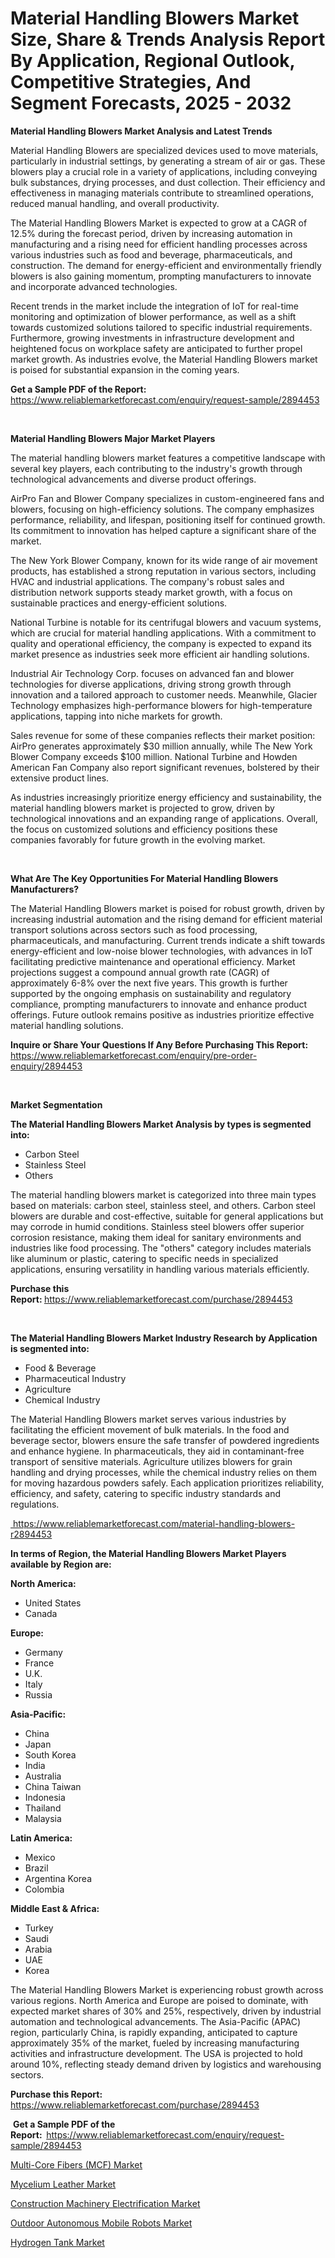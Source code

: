 <p><h1>Material Handling Blowers Market Size, Share & Trends Analysis Report By Application, Regional Outlook, Competitive Strategies, And Segment Forecasts, 2025 - 2032</h1></p><p><strong>Material Handling Blowers Market Analysis and Latest Trends</strong></p>
<p><p>Material Handling Blowers are specialized devices used to move materials, particularly in industrial settings, by generating a stream of air or gas. These blowers play a crucial role in a variety of applications, including conveying bulk substances, drying processes, and dust collection. Their efficiency and effectiveness in managing materials contribute to streamlined operations, reduced manual handling, and overall productivity.</p><p>The Material Handling Blowers Market is expected to grow at a CAGR of 12.5% during the forecast period, driven by increasing automation in manufacturing and a rising need for efficient handling processes across various industries such as food and beverage, pharmaceuticals, and construction. The demand for energy-efficient and environmentally friendly blowers is also gaining momentum, prompting manufacturers to innovate and incorporate advanced technologies.</p><p>Recent trends in the market include the integration of IoT for real-time monitoring and optimization of blower performance, as well as a shift towards customized solutions tailored to specific industrial requirements. Furthermore, growing investments in infrastructure development and heightened focus on workplace safety are anticipated to further propel market growth. As industries evolve, the Material Handling Blowers market is poised for substantial expansion in the coming years.</p></p>
<p><strong>Get a Sample PDF of the Report:&nbsp;</strong> <a href="https://www.reliablemarketforecast.com/enquiry/request-sample/2894453?utm_campaign=1110&utm_medium=2&utm_source=Github&utm_content=ia&utm_term=15032025&utm_id=material-handling-blowers">https://www.reliablemarketforecast.com/enquiry/request-sample/2894453</a></p>
<p>&nbsp;</p>
<p><strong>Material Handling Blowers Major Market Players</strong></p>
<p><p>The material handling blowers market features a competitive landscape with several key players, each contributing to the industry's growth through technological advancements and diverse product offerings.</p><p>AirPro Fan and Blower Company specializes in custom-engineered fans and blowers, focusing on high-efficiency solutions. The company emphasizes performance, reliability, and lifespan, positioning itself for continued growth. Its commitment to innovation has helped capture a significant share of the market.</p><p>The New York Blower Company, known for its wide range of air movement products, has established a strong reputation in various sectors, including HVAC and industrial applications. The company's robust sales and distribution network supports steady market growth, with a focus on sustainable practices and energy-efficient solutions.</p><p>National Turbine is notable for its centrifugal blowers and vacuum systems, which are crucial for material handling applications. With a commitment to quality and operational efficiency, the company is expected to expand its market presence as industries seek more efficient air handling solutions.</p><p>Industrial Air Technology Corp. focuses on advanced fan and blower technologies for diverse applications, driving strong growth through innovation and a tailored approach to customer needs. Meanwhile, Glacier Technology emphasizes high-performance blowers for high-temperature applications, tapping into niche markets for growth.</p><p>Sales revenue for some of these companies reflects their market position: AirPro generates approximately $30 million annually, while The New York Blower Company exceeds $100 million. National Turbine and Howden American Fan Company also report significant revenues, bolstered by their extensive product lines.</p><p>As industries increasingly prioritize energy efficiency and sustainability, the material handling blowers market is projected to grow, driven by technological innovations and an expanding range of applications. Overall, the focus on customized solutions and efficiency positions these companies favorably for future growth in the evolving market.</p></p>
<p>&nbsp;</p>
<p><strong>What Are The Key Opportunities For Material Handling Blowers Manufacturers?</strong></p>
<p><p>The Material Handling Blowers market is poised for robust growth, driven by increasing industrial automation and the rising demand for efficient material transport solutions across sectors such as food processing, pharmaceuticals, and manufacturing. Current trends indicate a shift towards energy-efficient and low-noise blower technologies, with advances in IoT facilitating predictive maintenance and operational efficiency. Market projections suggest a compound annual growth rate (CAGR) of approximately 6-8% over the next five years. This growth is further supported by the ongoing emphasis on sustainability and regulatory compliance, prompting manufacturers to innovate and enhance product offerings. Future outlook remains positive as industries prioritize effective material handling solutions.</p></p>
<p><strong>Inquire or Share Your Questions If Any Before Purchasing This Report:</strong> <a href="https://www.reliablemarketforecast.com/enquiry/pre-order-enquiry/2894453?utm_campaign=1110&utm_medium=2&utm_source=Github&utm_content=ia&utm_term=15032025&utm_id=material-handling-blowers">https://www.reliablemarketforecast.com/enquiry/pre-order-enquiry/2894453</a></p>
<p>&nbsp;</p>
<p><strong>Market Segmentation</strong></p>
<p><strong>The Material Handling Blowers Market Analysis by types is segmented into:</strong></p>
<p><ul><li>Carbon Steel</li><li>Stainless Steel</li><li>Others</li></ul></p>
<p><p>The material handling blowers market is categorized into three main types based on materials: carbon steel, stainless steel, and others. Carbon steel blowers are durable and cost-effective, suitable for general applications but may corrode in humid conditions. Stainless steel blowers offer superior corrosion resistance, making them ideal for sanitary environments and industries like food processing. The "others" category includes materials like aluminum or plastic, catering to specific needs in specialized applications, ensuring versatility in handling various materials efficiently.</p></p>
<p><strong>Purchase this Report:&nbsp;</strong><a href="https://www.reliablemarketforecast.com/purchase/2894453?utm_campaign=1110&utm_medium=2&utm_source=Github&utm_content=ia&utm_term=15032025&utm_id=material-handling-blowers">https://www.reliablemarketforecast.com/purchase/2894453</a></p>
<p>&nbsp;</p>
<p><strong>The Material Handling Blowers Market Industry Research by Application is segmented into:</strong></p>
<p><ul><li>Food & Beverage</li><li>Pharmaceutical Industry</li><li>Agriculture</li><li>Chemical Industry</li></ul></p>
<p><p>The Material Handling Blowers market serves various industries by facilitating the efficient movement of bulk materials. In the food and beverage sector, blowers ensure the safe transfer of powdered ingredients and enhance hygiene. In pharmaceuticals, they aid in contaminant-free transport of sensitive materials. Agriculture utilizes blowers for grain handling and drying processes, while the chemical industry relies on them for moving hazardous powders safely. Each application prioritizes reliability, efficiency, and safety, catering to specific industry standards and regulations.</p></p>
<p><a href="https://www.reliablemarketforecast.com/material-handling-blowers-r2894453?utm_campaign=1110&utm_medium=2&utm_source=Github&utm_content=ia&utm_term=15032025&utm_id=material-handling-blowers">&nbsp;https://www.reliablemarketforecast.com/material-handling-blowers-r2894453</a></p>
<p><strong>In terms of Region, the Material Handling Blowers Market Players available by Region are:</strong></p>
<p>
    <p> <strong> North America: </strong>
        <ul>
            <li>United States</li>
            <li>Canada</li>
        </ul>
        </p> 
    <p> <strong> Europe: </strong>
        <ul>
            <li>Germany</li>
            <li>France</li>
            <li>U.K.</li>
            <li>Italy</li>
            <li>Russia</li>
        </ul>
        </p> 
    <p> <strong> Asia-Pacific: </strong>
        <ul>
            <li>China</li>
            <li>Japan</li>
            <li>South Korea</li>
            <li>India</li>
            <li>Australia</li>
            <li>China Taiwan</li>
            <li>Indonesia</li>
            <li>Thailand</li>
            <li>Malaysia</li>
        </ul>
        </p> 
    <p> <strong> Latin America: </strong>
        <ul>
            <li>Mexico</li>
            <li>Brazil</li>
            <li>Argentina Korea</li>
            <li>Colombia</li>
        </ul>
        </p> 
    <p> <strong> Middle East & Africa: </strong>
        <ul>
            <li>Turkey</li>
            <li>Saudi</li>
            <li>Arabia</li>
            <li>UAE</li>
            <li>Korea</li>
        </ul>
    </p>
    </p>
<p><p>The Material Handling Blowers Market is experiencing robust growth across various regions. North America and Europe are poised to dominate, with expected market shares of 30% and 25%, respectively, driven by industrial automation and technological advancements. The Asia-Pacific (APAC) region, particularly China, is rapidly expanding, anticipated to capture approximately 35% of the market, fueled by increasing manufacturing activities and infrastructure development. The USA is projected to hold around 10%, reflecting steady demand driven by logistics and warehousing sectors.</p></p>
<p><strong>Purchase this Report: </strong><a href="https://www.reliablemarketforecast.com/purchase/2894453?utm_campaign=1110&utm_medium=2&utm_source=Github&utm_content=ia&utm_term=15032025&utm_id=material-handling-blowers">https://www.reliablemarketforecast.com/purchase/2894453</a></p>
<p>&nbsp;<strong>Get a Sample PDF of the Report:&nbsp;&nbsp;</strong><a href="https://www.reliablemarketforecast.com/enquiry/request-sample/2894453?utm_campaign=1110&utm_medium=2&utm_source=Github&utm_content=ia&utm_term=15032025&utm_id=material-handling-blowers">https://www.reliablemarketforecast.com/enquiry/request-sample/2894453</a></p>
<p><strong></strong></p>
<p><p><a href="https://github.com/larotnanonhx/Market-Research-Report-List-1/blob/main/multi-core-fibers-mcf-market.md?utm_campaign=1110&utm_medium=2&utm_source=Github&utm_content=ia&utm_term=15032025&utm_id=material-handling-blowers">Multi-Core Fibers (MCF) Market</a></p><p><a href="https://github.com/linnuripat/Market-Research-Report-List-1/blob/main/mycelium-leather-market.md?utm_campaign=1110&utm_medium=2&utm_source=Github&utm_content=ia&utm_term=15032025&utm_id=material-handling-blowers">Mycelium Leather Market</a></p><p><a href="https://github.com/borsiflorsfa/Market-Research-Report-List-1/blob/main/construction-machinery-electrification-market.md?utm_campaign=1110&utm_medium=2&utm_source=Github&utm_content=ia&utm_term=15032025&utm_id=material-handling-blowers">Construction Machinery Electrification Market</a></p><p><a href="https://github.com/ikokwuihepa/Market-Research-Report-List-1/blob/main/outdoor-autonomous-mobile-robots-market.md?utm_campaign=1110&utm_medium=2&utm_source=Github&utm_content=ia&utm_term=15032025&utm_id=material-handling-blowers">Outdoor Autonomous Mobile Robots Market</a></p><p><a href="https://github.com/bibzmuiko/Market-Research-Report-List-1/blob/main/hydrogen-tank-market.md?utm_campaign=1110&utm_medium=2&utm_source=Github&utm_content=ia&utm_term=15032025&utm_id=material-handling-blowers">Hydrogen Tank Market</a></p></p>
